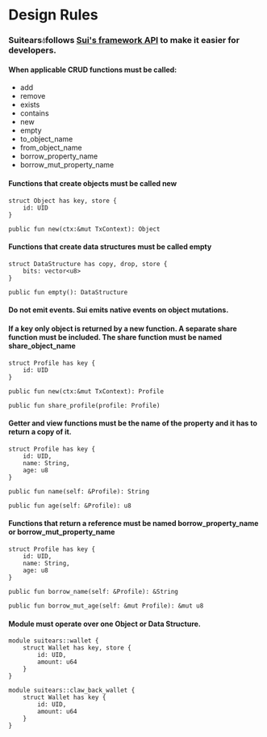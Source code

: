 # Design Rules

### Suitears💧follows [Sui's framework API](https://github.com/MystenLabs/sui/tree/main/crates/sui-framework/packages/sui-framework) to make it easier for developers.

#### When applicable CRUD functions must be called:

- add
- remove
- exists
- contains
- new
- empty
- to_object_name
- from_object_name
- borrow_property_name
- borrow_mut_property_name

#### Functions that create objects must be called new

```Move
struct Object has key, store {
	id: UID
}

public fun new(ctx:&mut TxContext): Object
```

#### Functions that create data structures must be called empty

```Move
struct DataStructure has copy, drop, store {
	bits: vector<u8>
}

public fun empty(): DataStructure
```

#### Do not emit events. Sui emits native events on object mutations.

#### If a key only object is returned by a new function. A separate share function must be included. The share function must be named share_object_name

```Move
struct Profile has key {
	id: UID
}

public fun new(ctx:&mut TxContext): Profile

public fun share_profile(profile: Profile)
```

#### Getter and view functions must be the name of the property and it has to return a copy of it.

```Move
struct Profile has key {
	id: UID,
	name: String,
	age: u8
}

public fun name(self: &Profile): String

public fun age(self: &Profile): u8
```

#### Functions that return a reference must be named borrow_property_name or borrow_mut_property_name

```Move
struct Profile has key {
	id: UID,
	name: String,
	age: u8
}

public fun borrow_name(self: &Profile): &String

public fun borrow_mut_age(self: &mut Profile): &mut u8
```

#### Module must operate over one Object or Data Structure.

```Move
module suitears::wallet {
	struct Wallet has key, store {
		id: UID,
		amount: u64
	}
}

module suitears::claw_back_wallet {
	struct Wallet has key {
		id: UID,
		amount: u64
	}
}
```
